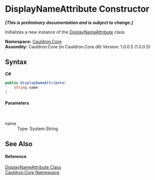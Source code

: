 # DisplayNameAttribute Constructor 
 _**\[This is preliminary documentation and is subject to change.\]**_

Initializes a new instance of the <a href="T_Cauldron_Core_DisplayNameAttribute">DisplayNameAttribute</a> class

**Namespace:**&nbsp;<a href="N_Cauldron_Core">Cauldron.Core</a><br />**Assembly:**&nbsp;Cauldron.Core (in Cauldron.Core.dll) Version: 1.0.0.5 (1.0.0.5)

## Syntax

**C#**<br />
``` C#
public DisplayNameAttribute(
	string name
)
```


#### Parameters
&nbsp;<dl><dt>name</dt><dd>Type: System.String<br /></dd></dl>

## See Also


#### Reference
<a href="T_Cauldron_Core_DisplayNameAttribute">DisplayNameAttribute Class</a><br /><a href="N_Cauldron_Core">Cauldron.Core Namespace</a><br />
